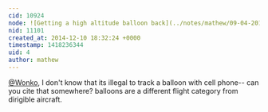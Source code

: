 ```yaml
---
cid: 10924
node: ![Getting a high altitude balloon back](../notes/mathew/09-04-2014/getting-a-high-altitude-balloon-back)
nid: 11101
created_at: 2014-12-10 18:32:24 +0000
timestamp: 1418236344
uid: 4
author: mathew
---
```


[@Wonko](/profile/Wonko),
I don't know that its illegal to track a balloon with cell phone-- can you cite that somewhere?  balloons are a different flight category from dirigible aircraft. 